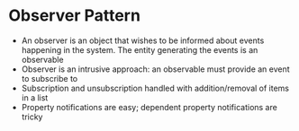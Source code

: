 # Observer Pattern
- An observer is an object that wishes to be informed about events happening in the system. The entity generating the events is an observable
- Observer is an intrusive approach: an observable must provide an event to subscribe to
- Subscription and unsubscription handled with addition/removal of items in a list
- Property notifications are easy; dependent property notifications are tricky
